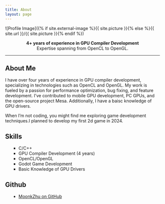 ```yaml
---
title: About
layout: page
---
```

![Profile Image]({% if site.external-image %}{{ site.picture }}{% else %}{{ site.url }}/{{ site.picture }}{% endif %})

<p style="text-align: center;">
    <strong>4+ years of experience in GPU Compiler Development</strong>
    <br>
    Expertise spanning from OpenCL to OpenGL.
</p>

<hr>

<h2>About Me</h2>

<p>
I have over four years of experience in GPU compiler development, specializing in technologies such as OpenCL and OpenGL. My work is fueled by a passion for performance optimization, bug fixing, and feature development. I’ve contributed to mobile GPU development, PC GPUs, and the open-source project Mesa. Additionally, I have a baisc knowledge of GPU drivers.
</p>

<p>
    When I’m not coding, you might find me exploring game development techniques.I planned to develop my first 2d game in 2024.
</p>

<h2>Skills</h2>

<ul class="skill-list" style="list-style-type: square; margin-left: 20px;">
    <li>C/C++</li>
    <li>GPU Compiler Development (4 years)</li>
    <li>OpenCL/OpenGL</li>
    <li>Godot Game Development</li>
    <li>Basic Knowledge of GPU Drivers</li>
</ul>

<h2>Github</h2>

<ul style="list-style-type: disc; margin-left: 20px;">
    <li><a href="https://github.com/MoonkZhu" target="_blank" rel="noopener noreferrer">MoonkZhu on GitHub</a></li>
</ul>

